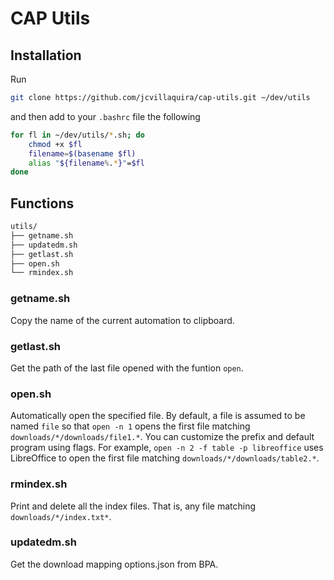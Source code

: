 # CAP Utils
## Installation
Run
```bash
git clone https://github.com/jcvillaquira/cap-utils.git ~/dev/utils
```
and then add to your `.bashrc` file the following
```bash
for fl in ~/dev/utils/*.sh; do
    chmod +x $fl
    filename=$(basename $fl)
    alias "${filename%.*}"=$fl
done
```
## Functions
```bash
utils/
├── getname.sh
├── updatedm.sh
├── getlast.sh
├── open.sh
└── rmindex.sh
```
### getname.sh
Copy the name of the current automation to clipboard.
### getlast.sh
Get the path of the last file opened with the funtion `open`.
### open.sh
Automatically open the specified file. By default, a file is assumed to be named `file` so that `open -n 1` opens the first file matching `downloads/*/downloads/file1.*`. You can customize the prefix and default program using flags. For example, `open -n 2 -f table -p libreoffice` uses LibreOffice to open the first file matching `downloads/*/downloads/table2.*`.
### rmindex.sh
Print and delete all the index files. That is, any file matching `downloads/*/index.txt*`.
### updatedm.sh
Get the download mapping options.json from BPA.
